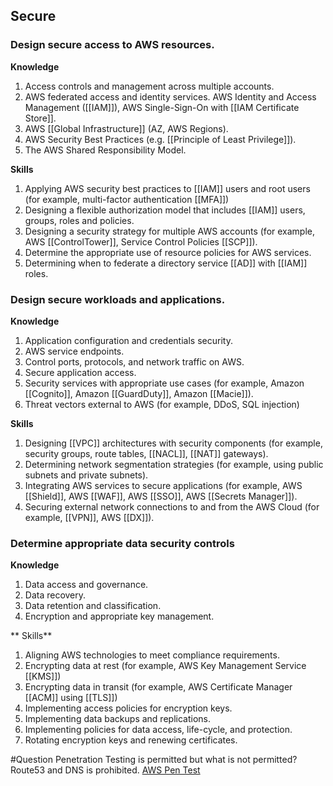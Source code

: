 ## Secure

### Design secure access to AWS resources.
**Knowledge**
1. Access controls and management across multiple accounts.
2. AWS federated access and identity services. AWS Identity and Access Management ([[IAM]]), AWS Single-Sign-On with [[IAM Certificate Store]].
3. AWS [[Global Infrastructure]] (AZ, AWS Regions).
4. AWS Security Best Practices (e.g. [[Principle of Least Privilege]]).
1. The AWS Shared Responsibility Model.

**Skills**
1. Applying AWS security best practices to [[IAM]] users and root users (for example, multi-factor authentication [[MFA]])
2. Designing a flexible authorization model that includes [[IAM]] users, groups, roles and policies.
3. Designing a security strategy for multiple AWS accounts (for example, AWS [[ControlTower]], Service Control Policies [[SCP]]).
4. Determine the appropriate use of resource policies for AWS services.
5. Determining when to federate a directory service [[AD]] with [[IAM]] roles.

### Design secure workloads and applications.
**Knowledge**
1. Application configuration and credentials security.
2. AWS service endpoints.
3. Control ports, protocols, and network traffic on AWS.
4. Secure application access.
5. Security services with appropriate use cases (for example, Amazon [[Cognito]], Amazon [[GuardDuty]], Amazon [[Macie]]).
6. Threat vectors external to AWS (for example, DDoS, SQL injection)

 **Skills**
1. Designing [[VPC]] architectures with security components (for example, security groups, route tables, [[NACL]], [[NAT]] gateways).
2. Determining network segmentation strategies (for example, using public subnets and private subnets).
3. Integrating AWS services to secure applications (for example, AWS [[Shield]], AWS [[WAF]], AWS [[SSO]], AWS [[Secrets Manager]]).
4. Securing external network connections to and from the AWS Cloud (for example, [[VPN]], AWS [[DX]]).

### Determine appropriate data security controls

**Knowledge**
1. Data access and governance.
2. Data recovery.
3. Data retention and classification.
4. Encryption and appropriate key management.

** Skills**
1. Aligning AWS technologies to meet compliance requirements.
2. Encrypting data at rest (for example, AWS Key Management Service [[KMS]])
3. Encrypting data in transit (for example, AWS Certificate Manager [[ACM]] using [[TLS]])
4. Implementing access policies for encryption keys.
5. Implementing data backups and replications.
6. Implementing policies for data access, life-cycle, and protection.
7. Rotating encryption keys and renewing certificates.

#Question Penetration Testing is permitted but what is not permitted?
Route53 and DNS is prohibited.
[AWS Pen Test](https://aws.amazon.com/security/penetration-testing/)